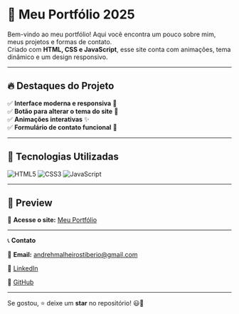 # 🚀 Meu Portfólio 2025  

Bem-vindo ao meu portfólio! Aqui você encontra um pouco sobre mim, meus projetos e formas de contato.  
Criado com **HTML, CSS e JavaScript**, esse site conta com animações, tema dinâmico e um design responsivo.  

---

## 🔥 Destaques do Projeto  
✅ **Interface moderna e responsiva** 📱  
✅ **Botão para alterar o tema do site** 🎨  
✅ **Animações interativas** ✨  
✅ **Formulário de contato funcional** 📩  

---
 
## 🔧 Tecnologias Utilizadas
![HTML5](https://img.shields.io/badge/HTML5-E34F26?style=for-the-badge&logo=html5&logoColor=white)
![CSS3](https://img.shields.io/badge/CSS3-1572B6?style=for-the-badge&logo=css3&logoColor=white)
![JavaScript](https://img.shields.io/badge/JavaScript-F7DF1E?style=for-the-badge&logo=javascript&logoColor=black)
 

---

## 📸 Preview  
🔗 **Acesse o site:** [Meu Portfólio](https://andreh-malheiros.github.io/Portifolio-2025/)  

---

📞 **Contato**  

📧 **Email:** [andrehmalheirostiberio@gmail.com](mailto:andrehmalheirostiberio@gmail.com)  

🔗 [LinkedIn](https://www.linkedin.com/in/andreh-malheiros/)  

🐙 [GitHub](https://github.com/Andreh-Malheiros)  

---

Se gostou, ⭐ deixe um **star** no repositório! 😃🚀  

